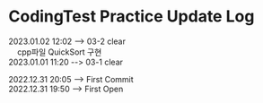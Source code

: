 # CodingTest Practice Update Log

2023.01.02  12:02   --> 03-2 clear  
&nbsp;&nbsp;&nbsp;&nbsp;cpp파일 QuickSort 구현  
2023.01.01  11:20   --> 03-1 clear  
  
2022.12.31  20:05   --> First Commit  
2022.12.31  19:50   --> First Open
